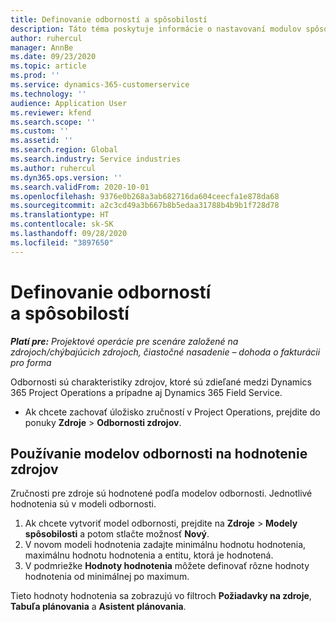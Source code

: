 ```yaml
---
title: Definovanie odborností a spôsobilostí
description: Táto téma poskytuje informácie o nastavovaní modulov spôsobilosti na hodnotenie zdrojov.
author: ruhercul
manager: AnnBe
ms.date: 09/23/2020
ms.topic: article
ms.prod: ''
ms.service: dynamics-365-customerservice
ms.technology: ''
audience: Application User
ms.reviewer: kfend
ms.search.scope: ''
ms.custom: ''
ms.assetid: ''
ms.search.region: Global
ms.search.industry: Service industries
ms.author: ruhercul
ms.dyn365.ops.version: ''
ms.search.validFrom: 2020-10-01
ms.openlocfilehash: 9376e0b268a3ab682716da604ceecfa1e878da68
ms.sourcegitcommit: a2c3cd49a3b667b8b5edaa31788b4b9b1f728d78
ms.translationtype: HT
ms.contentlocale: sk-SK
ms.lasthandoff: 09/28/2020
ms.locfileid: "3897650"
---
```

# <a name="define-skills-and-proficiencies"></a>Definovanie odborností a spôsobilostí

_**Platí pre:** Projektové operácie pre scenáre založené na zdrojoch/chýbajúcich zdrojoch, čiastočné nasadenie – dohoda o fakturácii pro forma_

Odbornosti sú charakteristiky zdrojov, ktoré sú zdieľané medzi Dynamics 365 Project Operations a prípadne aj Dynamics 365 Field Service. 

- Ak chcete zachovať úložisko zručností v Project Operations, prejdite do ponuky **Zdroje** \> **Odbornosti zdrojov**. 

## <a name="use-proficiency-models-to-rate-resources"></a>Používanie modelov odbornosti na hodnotenie zdrojov

Zručnosti pre zdroje sú hodnotené podľa modelov odbornosti. Jednotlivé hodnotenia sú v modeli odbornosti. 

1. Ak chcete vytvoriť model odbornosti, prejdite na **Zdroje** \> **Modely spôsobilosti** a potom stlačte možnosť **Nový**.
2. V novom modeli hodnotenia zadajte minimálnu hodnotu hodnotenia, maximálnu hodnotu hodnotenia a entitu, ktorá je hodnotená.
3. V podmriežke **Hodnoty hodnotenia** môžete definovať rôzne hodnoty hodnotenia od minimálnej po maximum.


Tieto hodnoty hodnotenia sa zobrazujú vo filtroch **Požiadavky na zdroje**, **Tabuľa plánovania** a **Asistent plánovania**.
